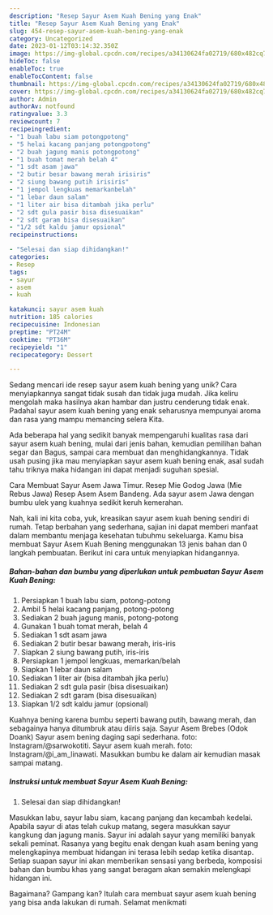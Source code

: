```yaml
---
description: "Resep Sayur Asem Kuah Bening yang Enak"
title: "Resep Sayur Asem Kuah Bening yang Enak"
slug: 454-resep-sayur-asem-kuah-bening-yang-enak
category: Uncategorized
date: 2023-01-12T03:14:32.350Z
image: https://img-global.cpcdn.com/recipes/a34130624fa02719/680x482cq70/sayur-asem-kuah-bening-foto-resep-utama.jpg
hideToc: false
enableToc: true
enableTocContent: false
thumbnail: https://img-global.cpcdn.com/recipes/a34130624fa02719/680x482cq70/sayur-asem-kuah-bening-foto-resep-utama.jpg
cover: https://img-global.cpcdn.com/recipes/a34130624fa02719/680x482cq70/sayur-asem-kuah-bening-foto-resep-utama.jpg
author: Admin
authorAv: notfound
ratingvalue: 3.3
reviewcount: 7
recipeingredient:
- "1 buah labu siam potongpotong"
- "5 helai kacang panjang potongpotong"
- "2 buah jagung manis potongpotong"
- "1 buah tomat merah belah 4"
- "1 sdt asam jawa"
- "2 butir besar bawang merah irisiris"
- "2 siung bawang putih irisiris"
- "1 jempol lengkuas memarkanbelah"
- "1 lebar daun salam"
- "1 liter air bisa ditambah jika perlu"
- "2 sdt gula pasir bisa disesuaikan"
- "2 sdt garam bisa disesuaikan"
- "1/2 sdt kaldu jamur opsional"
recipeinstructions:

- "Selesai dan siap dihidangkan!"
categories:
- Resep
tags:
- sayur
- asem
- kuah

katakunci: sayur asem kuah 
nutrition: 185 calories
recipecuisine: Indonesian
preptime: "PT24M"
cooktime: "PT36M"
recipeyield: "1"
recipecategory: Dessert

---
```





Sedang mencari ide resep sayur asem kuah bening yang unik? Cara menyiapkannya sangat tidak susah dan tidak juga mudah. Jika keliru mengolah maka hasilnya akan hambar dan justru cenderung tidak enak. Padahal sayur asem kuah bening yang enak seharusnya mempunyai aroma dan rasa yang mampu memancing selera Kita.





Ada beberapa hal yang sedikit banyak mempengaruhi kualitas rasa dari sayur asem kuah bening, mulai dari jenis bahan, kemudian pemilihan bahan segar dan Bagus, sampai cara membuat dan menghidangkannya. Tidak usah pusing jika mau menyiapkan sayur asem kuah bening enak,      asal sudah tahu triknya maka hidangan ini dapat menjadi suguhan spesial.














Cara Membuat Sayur Asem Jawa Timur. Resep Mie Godog Jawa (Mie Rebus Jawa) Resep Asem Asem Bandeng. Ada sayur asem Jawa dengan bumbu ulek yang kuahnya sedikit keruh kemerahan.






Nah, kali ini kita coba, yuk, kreasikan sayur asem kuah bening sendiri di rumah. Tetap berbahan yang sederhana, sajian ini dapat memberi manfaat dalam membantu menjaga kesehatan tubuhmu sekeluarga. Kamu bisa membuat Sayur Asem Kuah Bening menggunakan 13 jenis bahan dan 0 langkah pembuatan. Berikut ini cara untuk menyiapkan hidangannya.

<!--inarticleads1-->

##### Bahan-bahan dan bumbu yang diperlukan untuk pembuatan Sayur Asem Kuah Bening:

1. Persiapkan 1 buah labu siam, potong-potong
1. Ambil 5 helai kacang panjang, potong-potong
1. Sediakan 2 buah jagung manis, potong-potong
1. Gunakan 1 buah tomat merah, belah 4
1. Sediakan 1 sdt asam jawa
1. Sediakan 2 butir besar bawang merah, iris-iris
1. Siapkan 2 siung bawang putih, iris-iris
1. Persiapkan 1 jempol lengkuas, memarkan/belah
1. Siapkan 1 lebar daun salam
1. Sediakan 1 liter air (bisa ditambah jika perlu)
1. Sediakan 2 sdt gula pasir (bisa disesuaikan)
1. Sediakan 2 sdt garam (bisa disesuaikan)
1. Siapkan 1/2 sdt kaldu jamur (opsional)


Kuahnya bening karena bumbu seperti bawang putih, bawang merah, dan sebagainya hanya ditumbruk atau diiris saja. Sayur Asem Brebes (Odok Doank) Sayur asem bening daging sapi sederhana. foto: Instagram/@sarwokotiti. Sayur asem kuah merah. foto: Instagram/@i_am_linawati. Masukkan bumbu ke dalam air kemudian masak sampai matang. 

<!--inarticleads2-->

##### Instruksi untuk membuat Sayur Asem Kuah Bening:


1. Selesai dan siap dihidangkan!

Masukkan labu, sayur labu siam, kacang panjang dan kecambah kedelai. Apabila sayur di atas telah cukup matang, segera masukkan sayur kangkung dan jagung manis. Sayur ini adalah sayur yang memiliki banyak sekali peminat. Rasanya yang begitu enak dengan kuah asam bening yang melengkapinya membuat hidangan ini terasa lebih sedap ketika disantap. Setiap suapan sayur ini akan memberikan sensasi yang berbeda, komposisi bahan dan bumbu khas yang sangat beragam akan semakin melengkapi hidangan ini. 

Bagaimana? Gampang kan? Itulah cara membuat sayur asem kuah bening yang bisa anda lakukan di rumah. Selamat menikmati

